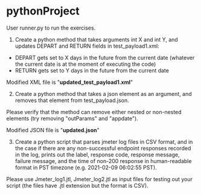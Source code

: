 # pythonProject

User runner.py to run the exercises.
 
1. Create a python method that takes arguments int X and int Y,
and updates DEPART and RETURN fields
in test_payload1.xml:

- DEPART gets set to X days in the future from the current date
(whatever the current date is at the moment of executing the code)
- RETURN gets set to Y days in the future from the current date

Modified XML file is "**updated_test_payload1.xml**"

2. Create a python method that takes a json element
as an argument, and removes that element from test_payload.json.

Please verify that the method can remove either nested or non-nested elements
(try removing "outParams" and "appdate").

Modified JSON file is "**updated.json**"

3. Create a python script that parses jmeter log files in CSV format,
and in the case if there are any non-successful endpoint responses recorded in the log,
prints out the label, response code, response message, failure message,
and the time of non-200 response in human-readable format in PST timezone
(e.g. 2021-02-09 06:02:55 PST).

Please use Jmeter_log1.jtl, Jmeter_log2.jtl as input files for testing out your script
(the files have .jtl extension but the format is  CSV).

